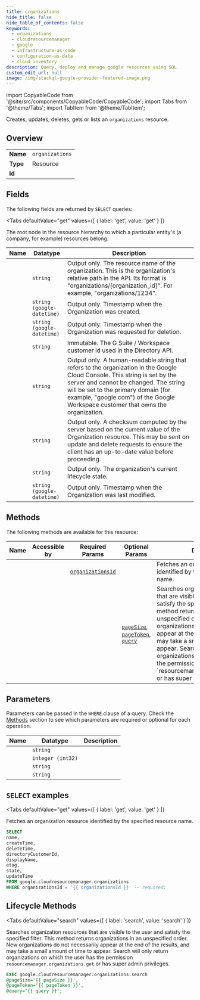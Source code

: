 ```yaml
--- 
title: organizations
hide_title: false
hide_table_of_contents: false
keywords:
  - organizations
  - cloudresourcemanager
  - google
  - infrastructure-as-code
  - configuration-as-data
  - cloud inventory
description: Query, deploy and manage google resources using SQL
custom_edit_url: null
image: /img/stackql-google-provider-featured-image.png
---
```


import CopyableCode from '@site/src/components/CopyableCode/CopyableCode';
import Tabs from '@theme/Tabs';
import TabItem from '@theme/TabItem';

Creates, updates, deletes, gets or lists an <code>organizations</code> resource.

## Overview
<table><tbody>
<tr><td><b>Name</b></td><td><code>organizations</code></td></tr>
<tr><td><b>Type</b></td><td>Resource</td></tr>
<tr><td><b>Id</b></td><td><CopyableCode code="google.cloudresourcemanager.organizations" /></td></tr>
</tbody></table>

## Fields

The following fields are returned by `SELECT` queries:

<Tabs
    defaultValue="get"
    values={[
        { label: 'get', value: 'get' }
    ]}
>
<TabItem value="get">

The root node in the resource hierarchy to which a particular entity's (a company, for example) resources belong.

<table>
<thead>
    <tr>
    <th>Name</th>
    <th>Datatype</th>
    <th>Description</th>
    </tr>
</thead>
<tbody>
<tr>
    <td><CopyableCode code="name" /></td>
    <td><code>string</code></td>
    <td>Output only. The resource name of the organization. This is the organization's relative path in the API. Its format is "organizations/[organization_id]". For example, "organizations/1234".</td>
</tr>
<tr>
    <td><CopyableCode code="createTime" /></td>
    <td><code>string (google-datetime)</code></td>
    <td>Output only. Timestamp when the Organization was created.</td>
</tr>
<tr>
    <td><CopyableCode code="deleteTime" /></td>
    <td><code>string (google-datetime)</code></td>
    <td>Output only. Timestamp when the Organization was requested for deletion.</td>
</tr>
<tr>
    <td><CopyableCode code="directoryCustomerId" /></td>
    <td><code>string</code></td>
    <td>Immutable. The G Suite / Workspace customer id used in the Directory API.</td>
</tr>
<tr>
    <td><CopyableCode code="displayName" /></td>
    <td><code>string</code></td>
    <td>Output only. A human-readable string that refers to the organization in the Google Cloud Console. This string is set by the server and cannot be changed. The string will be set to the primary domain (for example, "google.com") of the Google Workspace customer that owns the organization.</td>
</tr>
<tr>
    <td><CopyableCode code="etag" /></td>
    <td><code>string</code></td>
    <td>Output only. A checksum computed by the server based on the current value of the Organization resource. This may be sent on update and delete requests to ensure the client has an up-to-date value before proceeding.</td>
</tr>
<tr>
    <td><CopyableCode code="state" /></td>
    <td><code>string</code></td>
    <td>Output only. The organization's current lifecycle state.</td>
</tr>
<tr>
    <td><CopyableCode code="updateTime" /></td>
    <td><code>string (google-datetime)</code></td>
    <td>Output only. Timestamp when the Organization was last modified.</td>
</tr>
</tbody>
</table>
</TabItem>
</Tabs>

## Methods

The following methods are available for this resource:

<table>
<thead>
    <tr>
    <th>Name</th>
    <th>Accessible by</th>
    <th>Required Params</th>
    <th>Optional Params</th>
    <th>Description</th>
    </tr>
</thead>
<tbody>
<tr>
    <td><a href="#get"><CopyableCode code="get" /></a></td>
    <td><CopyableCode code="select" /></td>
    <td><a href="#parameter-organizationsId"><code>organizationsId</code></a></td>
    <td></td>
    <td>Fetches an organization resource identified by the specified resource name.</td>
</tr>
<tr>
    <td><a href="#search"><CopyableCode code="search" /></a></td>
    <td><CopyableCode code="exec" /></td>
    <td></td>
    <td><a href="#parameter-pageSize"><code>pageSize</code></a>, <a href="#parameter-pageToken"><code>pageToken</code></a>, <a href="#parameter-query"><code>query</code></a></td>
    <td>Searches organization resources that are visible to the user and satisfy the specified filter. This method returns organizations in an unspecified order. New organizations do not necessarily appear at the end of the results, and may take a small amount of time to appear. Search will only return organizations on which the user has the permission `resourcemanager.organizations.get` or has super admin privileges.</td>
</tr>
</tbody>
</table>

## Parameters

Parameters can be passed in the `WHERE` clause of a query. Check the [Methods](#methods) section to see which parameters are required or optional for each operation.

<table>
<thead>
    <tr>
    <th>Name</th>
    <th>Datatype</th>
    <th>Description</th>
    </tr>
</thead>
<tbody>
<tr id="parameter-organizationsId">
    <td><CopyableCode code="organizationsId" /></td>
    <td><code>string</code></td>
    <td></td>
</tr>
<tr id="parameter-pageSize">
    <td><CopyableCode code="pageSize" /></td>
    <td><code>integer (int32)</code></td>
    <td></td>
</tr>
<tr id="parameter-pageToken">
    <td><CopyableCode code="pageToken" /></td>
    <td><code>string</code></td>
    <td></td>
</tr>
<tr id="parameter-query">
    <td><CopyableCode code="query" /></td>
    <td><code>string</code></td>
    <td></td>
</tr>
</tbody>
</table>

## `SELECT` examples

<Tabs
    defaultValue="get"
    values={[
        { label: 'get', value: 'get' }
    ]}
>
<TabItem value="get">

Fetches an organization resource identified by the specified resource name.

```sql
SELECT
name,
createTime,
deleteTime,
directoryCustomerId,
displayName,
etag,
state,
updateTime
FROM google.cloudresourcemanager.organizations
WHERE organizationsId = '{{ organizationsId }}' -- required;
```
</TabItem>
</Tabs>


## Lifecycle Methods

<Tabs
    defaultValue="search"
    values={[
        { label: 'search', value: 'search' }
    ]}
>
<TabItem value="search">

Searches organization resources that are visible to the user and satisfy the specified filter. This method returns organizations in an unspecified order. New organizations do not necessarily appear at the end of the results, and may take a small amount of time to appear. Search will only return organizations on which the user has the permission `resourcemanager.organizations.get` or has super admin privileges.

```sql
EXEC google.cloudresourcemanager.organizations.search 
@pageSize='{{ pageSize }}', 
@pageToken='{{ pageToken }}', 
@query='{{ query }}';
```
</TabItem>
</Tabs>
